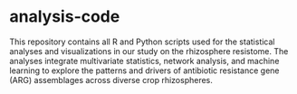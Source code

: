 # analysis-code
This repository contains all R and Python scripts used for the statistical analyses and visualizations in our study on the rhizosphere resistome. The analyses integrate multivariate statistics, network analysis, and machine learning to explore the patterns and drivers of antibiotic resistance gene (ARG) assemblages across diverse crop rhizospheres.
